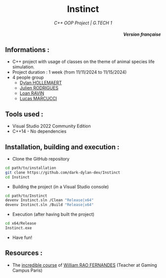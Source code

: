 <h1 align="center">Instinct</h1>

<p align="center"><i>C++ OOP Project | G.TECH 1</i></p>

<h5 align="right"><a src="README.fr.md">Version française</a></h5>

## Informations :
 - C++ project with usage of classes on the theme of animal species life simulation.
 - Project duration : 1 week (from 11/11/2024 to 11/15/2024)
 - 4 people group
   - [Dylan HOLLEMAERT](https://github.com/dark-dylan-dev)
   - [Julien RODRIGUES](https://github.com/JulienRdgs)
   - [Loan RAVIN](https://github.com/Loan91)
   - [Lucas MARCUCCI](https://github.com/0ri0546)

## Tools used :
 - Visual Studio 2022 Community Edition
 - C++14 - No dependencies

## Installation, building and execution :
 - Clone the GitHub repository
 ```bash
 cd path/to/installation
 git clone https://github.com/dark-dylan-dev/Instinct
 cd Instinct
 ```
 - Building the project (in a Visual Studio console)
 ```bash
 cd path/to/Instinct
 devenv Instinct.sln /Clean "Release|x64"
 devenv Instinct.sln /Build "Release|x64"
 ```
 - Execution (after having built the project)
 ```bash
 cd x64/Release
 Instinct.exe
 ```
 - Have fun!

## Resources :
 - The [incredible course](https://github.com/WilliamRaoF/CPP_POO_GTECH) of [William RAO FERNANDES](https://github.com/WilliamRaoF) (Teacher at Gaming Campus Paris)